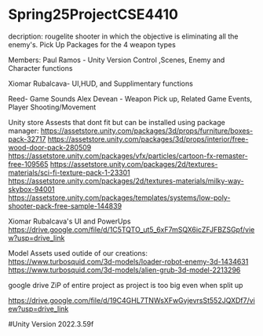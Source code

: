 # Spring25ProjectCSE4410
decription:
rougelite shooter in which the objective is eliminating all the enemy's. Pick Up Packages for the 4 weapon types






Members:
Paul Ramos - Unity Version Control ,Scenes, Enemy and Character functions

Xiomar Rubalcava- UI,HUD, and Supplimentary functions

Reed- Game Sounds 
Alex 
Devean - Weapon Pick up, Related Game Events, Player Shooting/Movement


Unity store Assests that dont fit but can be installed using package manager:
https://assetstore.unity.com/packages/3d/props/furniture/boxes-pack-32717
https://assetstore.unity.com/packages/3d/props/interior/free-wood-door-pack-280509
https://assetstore.unity.com/packages/vfx/particles/cartoon-fx-remaster-free-109565
https://assetstore.unity.com/packages/2d/textures-materials/sci-fi-texture-pack-1-23301
https://assetstore.unity.com/packages/2d/textures-materials/milky-way-skybox-94001
https://assetstore.unity.com/packages/templates/systems/low-poly-shooter-pack-free-sample-144839

Xiomar Rubalcava's UI and PowerUps
https://drive.google.com/file/d/1C5TQTO_ut5_6xF7mSQX6icZFJFBZSGpf/view?usp=drive_link

Model Assets used outide of our creations:
https://www.turbosquid.com/3d-models/loader-robot-enemy-3d-1434631
https://www.turbosquid.com/3d-models/alien-grub-3d-model-2213296

google drive ZiP of entire project as project is too big even when split up

https://drive.google.com/file/d/19C4GHL7TNWsXFwGvjevrsSt552JQXDf7/view?usp=drive_link

#Unity Version
2022.3.59f
